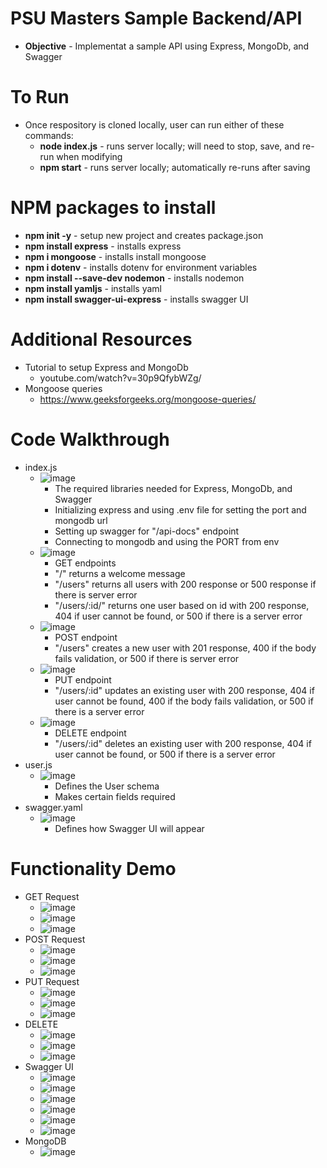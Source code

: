 # PSU Masters Sample Backend/API

- **Objective** - Implementat a sample API using Express, MongoDb, and Swagger

# To Run

- Once respository is cloned locally, user can run either of these commands:
  - **node index.js** - runs server locally; will need to stop, save, and re-run when modifying
  - **npm start** - runs server locally; automatically re-runs after saving

# NPM packages to install

- **npm init -y** - setup new project and creates package.json
- **npm install express** - installs express
- **npm i mongoose** - installs install mongoose
- **npm i dotenv** - installs dotenv for environment variables
- **npm install --save-dev nodemon** - installs nodemon
- **npm install yamljs** - installs yaml
- **npm install swagger-ui-express** - installs swagger UI

# Additional Resources

- Tutorial to setup Express and MongoDb
  - youtube.com/watch?v=30p9QfybWZg/
- Mongoose queries
  - https://www.geeksforgeeks.org/mongoose-queries/

# Code Walkthrough

- index.js
  - ![image](https://github.com/user-attachments/assets/3d9e227f-cb58-4dd8-96dc-fbf9c5f54f13)
    - The required libraries needed for Express, MongoDb, and Swagger
    - Initializing express and using .env file for setting the port and mongodb url
    - Setting up swagger for "/api-docs" endpoint
    - Connecting to mongodb and using the PORT from env
  - ![image](https://github.com/user-attachments/assets/5b212a68-06bb-492a-926a-2e664f748f1a)
    - GET endpoints
    - "/" returns a welcome message
    - "/users" returns all users with 200 response or 500 response if there is server error
    - "/users/:id/" returns one user based on id with 200 response, 404 if user cannot be found, or 500 if there is a server error
  - ![image](https://github.com/user-attachments/assets/50b6237d-3964-4ae8-b80a-0690923ead5f)
    - POST endpoint
    - "/users" creates a new user with 201 response, 400 if the body fails validation, or 500 if there is server error
  - ![image](https://github.com/user-attachments/assets/31418e23-53a3-4a56-b5f8-cd1ffdc23eae)
    - PUT endpoint
    - "/users/:id" updates an existing user with 200 response, 404 if user cannot be found, 400 if the body fails validation, or 500 if there is a server error
  - ![image](https://github.com/user-attachments/assets/2703cc9b-7d75-424b-8553-602ac1a8eb69)
    - DELETE endpoint
    - "/users/:id" deletes an existing user with 200 response, 404 if user cannot be found, or 500 if there is a server error
- user.js
  - ![image](https://github.com/user-attachments/assets/e98b74e4-7a67-4647-8610-b932d6b85c80)
    - Defines the User schema
    - Makes certain fields required
- swagger.yaml
  - ![image](https://github.com/user-attachments/assets/3d62324c-ce5f-4773-aec9-238a2327c89f)
    - Defines how Swagger UI will appear
   
# Functionality Demo

- GET Request
  - ![image](https://github.com/user-attachments/assets/46e105a0-4e5b-4d39-94c5-d4ff54d0cdc3)
  - ![image](https://github.com/user-attachments/assets/14649ccd-bb4e-44c4-8134-85f770226325)
  - ![image](https://github.com/user-attachments/assets/34ae6054-2440-4aec-a724-e5154cb50dc4)
- POST Request
  - ![image](https://github.com/user-attachments/assets/0dcd8df0-a9bb-409a-ac1d-508ed2d386a1)
  - ![image](https://github.com/user-attachments/assets/2f8b58fa-04ec-43f5-a717-d0e740e01908)
  - ![image](https://github.com/user-attachments/assets/f37d7c13-007f-455d-970c-c1daf51e9854)
- PUT Request
  - ![image](https://github.com/user-attachments/assets/0b917626-1877-4ab3-a637-2cb55d6546ea)
  - ![image](https://github.com/user-attachments/assets/3128ad5f-9049-4170-8957-47da479755b6)
  - ![image](https://github.com/user-attachments/assets/94aba0c5-a818-4711-83dd-06fcea2cf85b)
- DELETE
  -   ![image](https://github.com/user-attachments/assets/5a929cb7-a1d3-44f7-a13f-6087fd47acdf)
  -   ![image](https://github.com/user-attachments/assets/f21a02b3-1c6a-4244-be1b-df24604048cb)
  -   ![image](https://github.com/user-attachments/assets/0c301f49-918a-406f-bacc-ab6875eb2d08)
- Swagger UI
  - ![image](https://github.com/user-attachments/assets/68249759-10ce-4fc4-bd49-55f1c4492744)
  - ![image](https://github.com/user-attachments/assets/95b660ec-4836-4691-aea1-6ed0f7e69c3e)
  - ![image](https://github.com/user-attachments/assets/ec5d5f84-e583-439b-9a06-e5e794d97193)
  - ![image](https://github.com/user-attachments/assets/1aa23ac1-c5b9-491f-bc3a-95a2372f2f75)
  - ![image](https://github.com/user-attachments/assets/7e2acca9-4041-4a0b-ac34-b320c286188d)
  - ![image](https://github.com/user-attachments/assets/4dac1106-d436-48a7-92b3-206418710d63)
- MongoDB
  - ![image](https://github.com/user-attachments/assets/31f6f600-430f-45af-8684-cead3790cd85)









 
